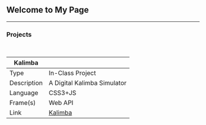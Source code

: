 ## Welcome to My Page

----------------
### Projects
<br>

|Kalimba| |
|-----|-----|
|Type|In-Class Project|
|Description|A Digital Kalimba Simulator|
|Language|CSS3+JS|
|Frame(s)|Web API|
|Link|[Kalimba](https://github.com/xns1997/ART_352)|
